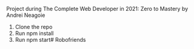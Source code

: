Project during The Complete Web Developer in 2021: Zero to Mastery by Andrei Neagoie

1. Clone the repo
2. Run npm install
3. Run npm start# Robofriends
